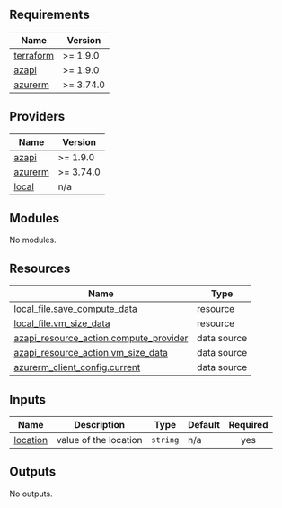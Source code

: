 <!-- BEGIN_TF_DOCS -->
## Requirements

| Name | Version |
|------|---------|
| <a name="requirement_terraform"></a> [terraform](#requirement\_terraform) | >= 1.9.0 |
| <a name="requirement_azapi"></a> [azapi](#requirement\_azapi) | >= 1.9.0 |
| <a name="requirement_azurerm"></a> [azurerm](#requirement\_azurerm) | >= 3.74.0 |

## Providers

| Name | Version |
|------|---------|
| <a name="provider_azapi"></a> [azapi](#provider\_azapi) | >= 1.9.0 |
| <a name="provider_azurerm"></a> [azurerm](#provider\_azurerm) | >= 3.74.0 |
| <a name="provider_local"></a> [local](#provider\_local) | n/a |

## Modules

No modules.

## Resources

| Name | Type |
|------|------|
| [local_file.save_compute_data](https://registry.terraform.io/providers/hashicorp/local/latest/docs/resources/file) | resource |
| [local_file.vm_size_data](https://registry.terraform.io/providers/hashicorp/local/latest/docs/resources/file) | resource |
| [azapi_resource_action.compute_provider](https://registry.terraform.io/providers/azure/azapi/latest/docs/data-sources/resource_action) | data source |
| [azapi_resource_action.vm_size_data](https://registry.terraform.io/providers/azure/azapi/latest/docs/data-sources/resource_action) | data source |
| [azurerm_client_config.current](https://registry.terraform.io/providers/hashicorp/azurerm/latest/docs/data-sources/client_config) | data source |

## Inputs

| Name | Description | Type | Default | Required |
|------|-------------|------|---------|:--------:|
| <a name="input_location"></a> [location](#input\_location) | value of the location | `string` | n/a | yes |

## Outputs

No outputs.
<!-- END_TF_DOCS -->